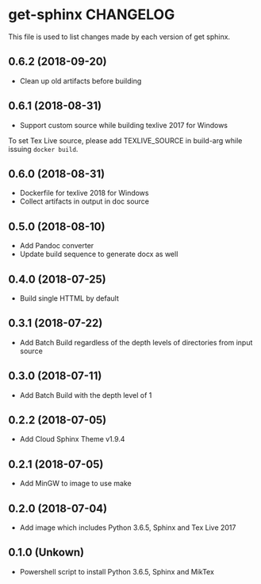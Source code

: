 # get-sphinx CHANGELOG

This file is used to list changes made by each version of get sphinx.

## 0.6.2 (2018-09-20)

  - Clean up old artifacts before building

## 0.6.1 (2018-08-31)

  - Support custom source while building texlive 2017 for Windows

   To set Tex Live source, please add TEXLIVE_SOURCE in build-arg while issuing ` docker build `.

## 0.6.0 (2018-08-31)

  - Dockerfile for texlive 2018 for Windows
  - Collect artifacts in output in doc source

## 0.5.0 (2018-08-10)

  - Add Pandoc converter
  - Update build sequence to generate docx as well

## 0.4.0 (2018-07-25)

  - Build single HTTML by default

## 0.3.1 (2018-07-22)

  - Add Batch Build regardless of the depth levels of directories from input source

## 0.3.0 (2018-07-11)

  - Add Batch Build with the depth level of 1

## 0.2.2 (2018-07-05)

  - Add Cloud Sphinx Theme v1.9.4

## 0.2.1 (2018-07-05)

  - Add MinGW to image to use make

## 0.2.0 (2018-07-04)

  - Add image which includes Python 3.6.5, Sphinx and Tex Live 2017

## 0.1.0 (Unkown)

  - Powershell script to install Python 3.6.5, Sphinx and MikTex

